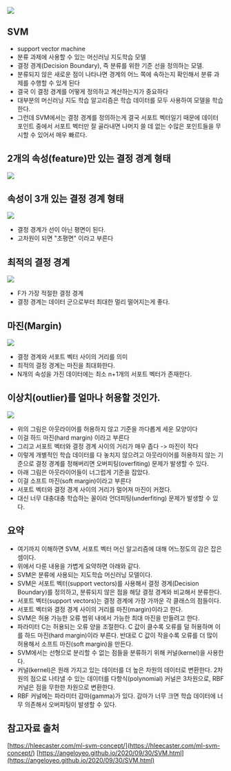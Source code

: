 ![](https://blog.kakaocdn.net/dn/bE5GSf/btqDohpMUtQ/e7174FjWixOBodHXfXkr50/img.png)

## SVM
- support vector machine
- 분류 과제에 사용할 수 있는 머신러닝 지도학습 모델
- 결정 경계(Decision Boundary), 즉 분류를 위한 기준 선을 정의하는 모델.
- 분류되지 않은 새로운 점이 나타나면 경계의 어느 쪽에 속하는지 확인해서 분류 과제를 수행할 수 있게 된다
- 결국 이 결정 경계를 어떻게 정의하고 계산하는지가 중요하다
- 대부분의 머신러닝 지도 학습 알고리즘은 학습 데이터를 모두 사용하여 모델을 학습한다.
- 그런데 SVM에서는 결정 경계를 정의하는게 결국 서포트 벡터일기 때문에 데이터 포인트 중에서 서포트 벡터만 잘 골라내면 나머지 쓸 데 없는 수많은 포인트들을 무시할 수 있어서 매우 빠르다. 

## 2개의 속성(feature)만 있는 결정 경계 형태
![](https://i.ibb.co/hLH9Qdr/svm01.webp)

## 속성이 3개 있는 결정 경계 형태
![](https://i.ibb.co/PTVmzfg/svm02.webp)
- 결정 경계가 선이 아닌 평면이 된다.
- 고차원이 되면 "초평면" 이라고 부른다

## 최적의 결정 경계
![](https://i.ibb.co/8XRxD05/svm03.webp)
- F가 가장 적절한 결정 경계
- 결정 경계는 데이터 군으로부터 최대한 멀리 떨어지는게 좋다.

## 마진(Margin)
![](https://i.ibb.co/tYFd14p/svm04.webp)
- 결정 경계와 서포트 벡터 사이의 거리를 의미
- 최적의 결정 경계는 마진을 최대화한다.
- N개의 속성을 가진 데이터에는 최소 n+1개의 서포트 벡터가 존재한다.

## 이상치(outlier)를 얼마나 허용할 것인가.
![](https://i.ibb.co/CVH8WMP/svm06.webp)
- 위의 그림은 아웃라이어를 허용하지 않고 기준을 까다롭게 세운 모양이다
- 이걸 하드 마진(hard margin) 이라고 부른다
- 그리고 서포트 벡터와 결정 경계 사이의 거리가 매우 좁다 -> 마진이 작다
- 이렇게 개별적인 학습 데이터를 다 놓치지 않으려고 아웃라이어를 허용하지 않는 기준으로 결정 경계를 정해버리면 오버피팅(overfiting) 문제가 발생할 수 있다.
- 아래 그림은 아웃라이어들이 너그럽게 기준을 잡았다.
- 이걸 소프트 마진(soft margin)이라고 부른다
- 서포트 벡터와 결정 경계 사이의 거리가 멀어져 마진이 커졌다.
- 대신 너무 대충대충 학습하는 꼴이라 언더피팅(underfiting) 문제가 발생할 수 있다.

## 요약
- 여기까지 이해하면 SVM, 서포트 벡터 머신 알고리즘에 대해 어느정도의 감은 잡은 셈이다.
- 위에서 다룬 내용을 가볍게 요약하면 아래와 같다.
- SVM은 분류에 사용되는 지도학습 머신러닝 모델이다.
- SVM은 서포트 벡터(support vectors)를 사용해서 결정 경계(Decision Boundary)를 정의하고, 분류되지 않은 점을 해당 결정 경계와 비교해서 분류한다.
- 서포트 벡터(support vectors)는 결정 경계에 가장 가까운 각 클래스의 점들이다.
- 서포트 벡터와 결정 경계 사이의 거리를 마진(margin)이라고 한다.
- SVM은 허용 가능한 오류 범위 내에서 가능한 최대 마진을 만들려고 한다.
- 파라미터 C는 허용되는 오류 양을 조절한다. C 값이 클수록 오류를 덜 허용하며 이를 하드 마진(hard margin)이라 부른다. 반대로 C 값이 작을수록 오류를 더 많이 허용해서 소프트 마진(soft margin)을 만든다.
- SVM에서는 선형으로 분리할 수 없는 점들을 분류하기 위해 커널(kernel)을 사용한다.
- 커널(kernel)은 원래 가지고 있는 데이터를 더 높은 차원의 데이터로 변환한다. 2차원의 점으로 나타낼 수 있는 데이터를 다항식(polynomial) 커널은 3차원으로, RBF 커널은 점을 무한한 차원으로 변환한다.
- RBF 커널에는 파라미터 감마(gamma)가 있다. 감마가 너무 크면 학습 데이터에 너무 의존해서 오버피팅이 발생할 수 있다.

## 참고자료 출처
[https://hleecaster.com/ml-svm-concept/](https://hleecaster.com/ml-svm-concept/)
[https://angeloyeo.github.io/2020/09/30/SVM.html](https://angeloyeo.github.io/2020/09/30/SVM.html)